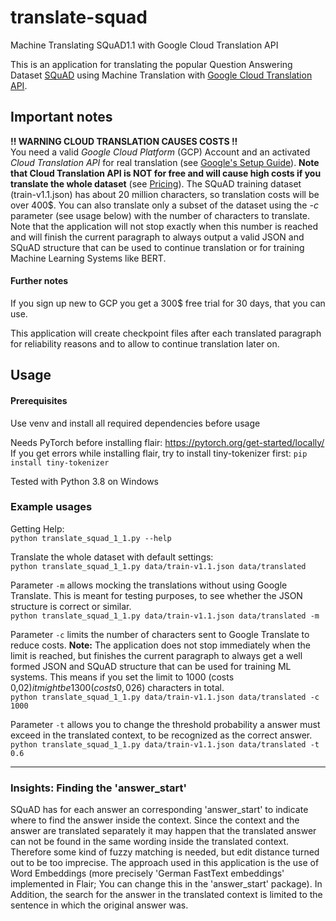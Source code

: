 # translate-squad  
Machine Translating SQuAD1.1 with Google Cloud Translation API
 
This is an application for translating the popular Question Answering Dataset 
[SQuAD](https://rajpurkar.github.io/SQuAD-explorer/) using Machine Translation with 
[Google Cloud Translation API](https://cloud.google.com/translate/docs). 

## Important notes
**!! WARNING CLOUD TRANSLATION CAUSES COSTS !!**   
You need a valid *Google Cloud Platform* (GCP) Account and an activated *Cloud Translation API* for real translation 
(see [Google's  Setup Guide](https://cloud.google.com/translate/docs/setup)). **Note that Cloud Translation API is NOT 
for free and will cause high costs if you translate the whole dataset** 
(see [Pricing](https://cloud.google.com/translate/pricing/)). The 
SQuAD training dataset (train-v1.1.json) has about 20 million characters, so translation costs will be over 400$. 
You can also translate only a subset of the dataset using the *-c* parameter (see usage below) with the number of 
characters to translate. Note that the application will not stop exactly when this number is reached and will finish 
the current paragraph to always output a valid JSON and SQuAD structure that can be used to continue translation or for 
training Machine Learning Systems like BERT. 

#### Further notes
If you sign up new to GCP you get a 300$ free trial for 30 days, that you can use.

This application will create checkpoint files after each translated paragraph for reliability reasons and to allow 
to continue translation later on.
  
## Usage

#### Prerequisites
Use venv and install all required dependencies before usage

Needs PyTorch before installing flair: https://pytorch.org/get-started/locally/  
If you get errors while installing flair, try to install tiny-tokenizer first: `pip install tiny-tokenizer`

Tested with Python 3.8 on Windows

### Example usages

Getting Help:  
`python translate_squad_1_1.py --help` 

Translate the whole dataset with default settings:   
`python translate_squad_1_1.py data/train-v1.1.json data/translated` 

Parameter `-m` allows mocking the translations without using Google Translate. This is meant 
for testing purposes, to see whether the JSON structure is correct or similar.  
`python translate_squad_1_1.py data/train-v1.1.json data/translated -m`  

Parameter `-c` limits the number of characters sent to Google Translate to reduce costs. **Note:** The 
application does not stop immediately when the limit is reached, but finishes the current paragraph to 
always get a well formed JSON and SQuAD structure that can be used for training ML systems. This means 
if you set the limit to 1000 (costs 0,02$) it might be 1300 (costs 0,026$) characters in total.  
`python translate_squad_1_1.py data/train-v1.1.json data/translated -c 1000`

Parameter `-t` allows you to change the threshold probability a answer must exceed in the 
translated context, to be recognized as the correct answer.  
`python translate_squad_1_1.py data/train-v1.1.json data/translated -t 0.6` 

---
### Insights: Finding the 'answer_start'
 
SQuAD has for each answer an corresponding 'answer_start' to indicate where to find the answer inside the context. Since 
the context and the answer are translated separately it may happen that the translated answer can not be found in the 
same wording inside the translated context. Therefore some kind of fuzzy matching is needed, but edit distance turned 
out to be too imprecise. The approach used in this application is the use of Word Embeddings (more precisely 'German 
FastText embeddings' implemented in Flair; You can change this in the 'answer_start' package). In Addition, the search 
for the answer in the translated context is limited to the sentence in which the original answer was.
 